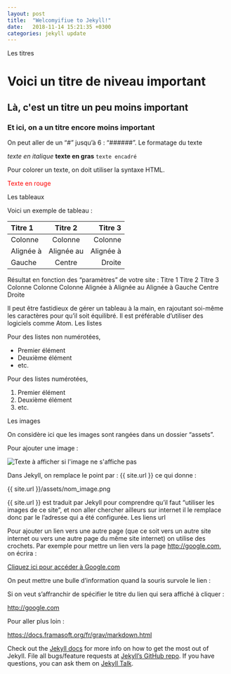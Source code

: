 ```yaml
---
layout: post
title:  "Welcomyifiue to Jekyll!"
date:   2018-11-14 15:21:35 +0300
categories: jekyll update
---
```

Les titres

# Voici un titre de niveau important
## Là, c'est un titre un peu moins important
### Et ici, on a un titre encore moins important

On peut aller de un “#” jusqu’à 6 : “######”.
Le formatage du texte

*texte en italique*
**texte en gras**
`texte encadré`

Pour colorer un texte, on doit utiliser la syntaxe HTML.

 <span style="color: red">Texte en rouge</span>

Les tableaux

Voici un exemple de tableau :

| Titre 1       |     Titre 2     |        Titre 3 |
| :------------ | :-------------: | -------------: |
| Colonne       |     Colonne     |        Colonne |
| Alignée à     |   Alignée au    |      Alignée à |
| Gauche        |     Centre      |         Droite |

Résultat en fonction des “paramètres” de votre site :
Titre 1 	Titre 2 	Titre 3
Colonne 	Colonne 	Colonne
Alignée à 	Alignée au 	Alignée à
Gauche 	Centre 	Droite

Il peut être fastidieux de gérer un tableau à la main, en rajoutant soi-même les caractères pour qu’il soit équilibré. Il est préférable d’utiliser des logiciels comme Atom.
Les listes

Pour des listes non numérotées,

- Premier élément
- Deuxième élément
- etc.

Pour des listes numérotées,

1. Premier élément
2. Deuxième élément
3. etc.

Les images

On considère ici que les images sont rangées dans un dossier “assets”.

Pour ajouter une image :

![Texte à afficher si l'image ne s'affiche pas](./assets/nom_image.png)

Dans Jekyll, on remplace le point par : {{ site.url }} ce qui donne :

{{ site.url }}/assets/nom_image.png

{{ site.url }} est traduit par Jekyll pour comprendre qu’il faut “utiliser les images de ce site”, et non aller chercher ailleurs sur internet il le remplace donc par le l’adresse qui a été configurée.
Les liens url

Pour ajouter un lien vers une autre page (que ce soit vers un autre site internet ou vers une autre page du même site internet) on utilise des crochets. Par exemple pour mettre un lien vers la page http://google.com, on écrira :

[Cliquez ici pour accéder à Google.com](http://google.com)

On peut mettre une bulle d’information quand la souris survole le lien :

Si on veut s’affranchir de spécifier le titre du lien qui sera affiché à cliquer :

<http://google.com>

Pour aller plus loin :

https://docs.framasoft.org/fr/grav/markdown.html



Check out the [Jekyll docs][jekyll-docs] for more info on how to get the most out of Jekyll. File all bugs/feature requests at [Jekyll’s GitHub repo][jekyll-gh]. If you have questions, you can ask them on [Jekyll Talk][jekyll-talk].

[jekyll-docs]: https://jekyllrb.com/docs/home
[jekyll-gh]:   https://github.com/jekyll/jekyll
[jekyll-talk]: https://talk.jekyllrb.com/
